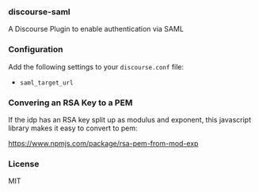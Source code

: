 ### discourse-saml

A Discourse Plugin to enable authentication via SAML

### Configuration

Add the following settings to your `discourse.conf` file:

- `saml_target_url`

### Convering an RSA Key to a PEM

If the idp has an RSA key split up as modulus and exponent, this javascript library makes
it easy to convert to pem:

https://www.npmjs.com/package/rsa-pem-from-mod-exp

### License

MIT

